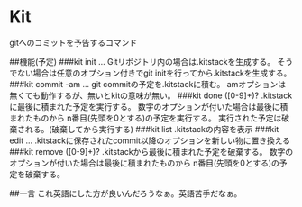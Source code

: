 # Kit
gitへのコミットを予告するコマンド

##機能(予定)
###kit init ...
Gitリポジトリ内の場合は.kitstackを生成する。
そうでない場合は任意のオプション付きでgit initを行ってから.kitstackを生成する。
###kit commit -am ...
git commitの予定を.kitstackに積む。
amオプションは無くても動作するが、無いとkitの意味が無い。
###kit done ([0-9]+)?
.kitstackに最後に積まれた予定を実行する。
数字のオプションが付いた場合は最後に積まれたものから
n番目(先頭を0とする)の予定を実行する。
実行された予定は破棄される。(破棄してから実行する)
###kit list
.kitstackの内容を表示
###kit edit ...
.kitstackに保存されたcommit以降のオプションを新しい物に置き換える
###kit remove ([0-9]+)?
.kitstackから最後に積まれた予定を破棄する。
数字のオプションが付いた場合は最後に積まれたものから
n番目(先頭を0とする)の予定を破棄する。

##一言
これ英語にした方が良いんだろうなぁ。英語苦手だなぁ。
